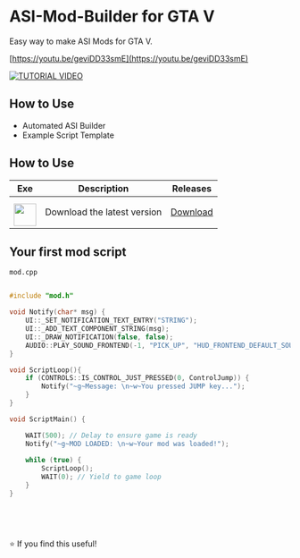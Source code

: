 # ASI-Mod-Builder for GTA V
Easy way to make ASI Mods for GTA V.

[https://youtu.be/geviDD33smE](https://youtu.be/geviDD33smE)

[![TUTORIAL VIDEO](https://img.youtube.com/vi/geviDD33smE/0.jpg)](https://youtu.be/geviDD33smE)

## How to Use
* Automated ASI Builder
* Example Script Template

## How to Use

| Exe    | Description | Releases |
| -------- | ------- | ------- |
| <a href="https://github.com/NxRoot/asi-mod-builder/releases"><img style="min-width: 40px;min-height: 40px; width: 40px; padding-top: 10px;" src="https://iili.io/38rfYOb.png"/></a> | Download the latest version   | [Download](https://github.com/NxRoot/asi-mod-builder/releases)    |

## Your first mod script
`mod.cpp`
```c

#include "mod.h"

void Notify(char* msg) {
    UI::_SET_NOTIFICATION_TEXT_ENTRY("STRING");
    UI::_ADD_TEXT_COMPONENT_STRING(msg);
    UI::_DRAW_NOTIFICATION(false, false);
    AUDIO::PLAY_SOUND_FRONTEND(-1, "PICK_UP", "HUD_FRONTEND_DEFAULT_SOUNDSET", false);
}

void ScriptLoop(){
    if (CONTROLS::IS_CONTROL_JUST_PRESSED(0, ControlJump)) {
        Notify("~g~Message: \n~w~You pressed JUMP key...");
    }
}

void ScriptMain() {

    WAIT(500); // Delay to ensure game is ready
    Notify("~g~MOD LOADED: \n~w~Your mod was loaded!");
    
    while (true) {
        ScriptLoop();
        WAIT(0); // Yield to game loop
    }
}


```

## &nbsp;
⭐ If you find this useful!
